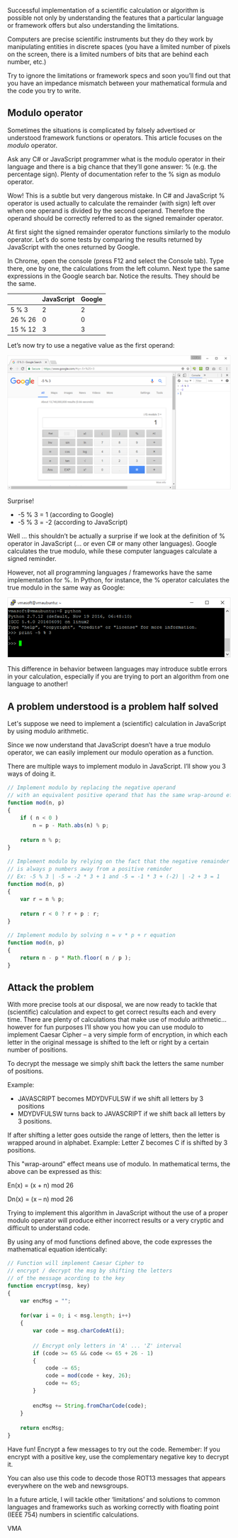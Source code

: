 Successful implementation of a scientific calculation or algorithm is possible not only by understanding the features that a particular language or framework offers but also understanding the limitations.

Computers are precise scientific instruments but they do they work by manipulating entities in discrete spaces (you have a limited number of pixels on the screen, there is a limited numbers of bits that are behind each number, etc.)

Try to ignore the limitations or framework specs and soon you’ll find out that you have an impedance mismatch between your mathematical formula and the code you try to write.


Modulo operator
---------------

Sometimes the situations is complicated by falsely advertised or understood framework functions or operators. This article focuses on the *modulo* operator.

Ask any C# or JavaScript programmer what is the modulo operator in their language and there is a big chance that they’ll gone answer: % (e.g. the percentage sign). Plenty of documentation refer to the % sign as modulo operator.

Wow! This is a subtle but very dangerous mistake. In C# and JavaScript % operator is used actually to calculate the remainder (with sign) left over when one operand is divided by the second operand. Therefore the operand should be correctly referred to as the signed remainder operator.

At first sight the signed remainder operator functions similarly to the modulo operator. Let’s do some tests by comparing the results returned by JavaScript with the ones returned by Google.

In Chrome, open the console (press F12 and select the Console tab). Type there, one by one, the calculations from the left column. Next type the same expressions in the Google search bar. Notice the results. They should be the same.

|         | JavaScript | Google
|---------|------------|-------
| 5 % 3   | 2          | 2
| 26 % 26 |	0          | 0
| 15 % 12 | 3          | 3


Let’s now try to use a negative value as the first operand:

![](/img/posts/modulo_google_js.png)

Surprise!

- -5 % 3 = 1 (according to Google)
- -5 % 3 = -2 (according to JavaScript)

Well ... this shouldn’t be actually a surprise if we look at the definition of % operator in JavaScript (… or even C# or many other languages). Google calculates the true modulo, while these computer languages calculate a signed reminder.

However, not all programming languages / frameworks have the same implementation for %. In Python, for instance, the % operator calculates the true modulo in the same way as Google:
 
![](/img/posts/modulo_python.png)

This difference in behavior between languages may introduce subtle errors in your calculation, especially if you are trying to port an algorithm from one language to another!


A problem understood is a problem half solved
---------------------------------------------

Let's suppose we need to implement a (scientific) calculation in JavaScript by using modulo arithmetic.

Since we now understand that JavaScript doesn’t have a true modulo operator, we can easily implement our modulo operation as a function.

There are multiple ways to implement modulo in JavaScript. I’ll show you 3 ways of doing it.

```JavaScript
// Implement modulo by replacing the negative operand 
// with an equivalent positive operand that has the same wrap-around effect
function mod(n, p)
{
    if ( n < 0 )
        n = p - Math.abs(n) % p;

    return n % p;
}
```

```JavaScript
// Implement modulo by relying on the fact that the negative remainder
// is always p numbers away from a positive reminder
// Ex: -5 % 3 | -5 = -2 * 3 + 1 and -5 = -1 * 3 + (-2) | -2 + 3 = 1  
function mod(n, p)
{
    var r = n % p;

    return r < 0 ? r + p : r;
}
```

```JavaScript
// Implement modulo by solving n = v * p + r equation  
function mod(n, p) 
{
    return n - p * Math.floor( n / p );
}
```


Attack the problem
------------------

With more precise tools at our disposal, we are now ready to tackle that (scientific) calculation and expect to get correct results each and every time. 
There are plenty of calculations that make use of modulo arithmetic… however for fun purposes I’ll show you how you can use modulo to implement Caesar Cipher – a very simple form of encryption, in which each letter in the original message is shifted to the left or right by a certain number of positions.

To decrypt the message we simply shift back the letters the same number of positions.

Example:

- JAVASCRIPT becomes MDYDVFULSW if we shift all letters by 3 positions
- MDYDVFULSW turns back to JAVASCRIPT if we shift back all letters by 3 positions.

If after shifting a letter goes outside the range of letters, then the letter is wrapped around in alphabet. Example: Letter Z becomes C if is shifted by 3 positions.

This "wrap-around" effect means use of modulo. In mathematical terms, the above can be expressed as this:

En(x) = (x + n) mod 26

Dn(x) = (x – n) mod 26

Trying to implement this algorithm in JavaScript without the use of a proper modulo operator will produce either incorrect results or a very cryptic and difficult to understand code. 

By using any of mod functions defined above, the code expresses the mathematical equation identically:

```JavaScript
// Function will implement Caesar Cipher to
// encrypt / decrypt the msg by shifting the letters
// of the message acording to the key
function encrypt(msg, key)
{
    var encMsg = "";

    for(var i = 0; i < msg.length; i++)
    {
        var code = msg.charCodeAt(i);

        // Encrypt only letters in 'A' ... 'Z' interval
        if (code >= 65 && code <= 65 + 26 - 1)
        {
            code -= 65;
            code = mod(code + key, 26);
            code += 65;
        }

        encMsg += String.fromCharCode(code);
    }

    return encMsg;
}
```

Have fun! Encrypt a few messages to try out the code. Remember: If you encrypt with a positive key, use the complementary negative key to decrypt it.

You can also use this code to decode those ROT13 messages that appears everywhere on the web and newsgroups. 

In a future article, I will tackle other ‘limitations’ and solutions to common languages and frameworks such as working correctly with floating point (IEEE 754) numbers in scientific calculations.

VMA
